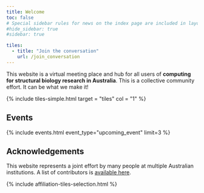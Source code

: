 ```yaml
---
title: Welcome
toc: false
# Special sidebar rules for news on the index page are included in layouts/default.html, as in https://github.com/workflowhub-eu/about/blob/596b18d7ab1055ee1e53bc98a3bd120a06518e06/_layouts/default.html
#hide_sidebar: true
#sidebar: true

tiles:
  - title: "Join the conversation"
    url: /join_conversation
---
```



This website is a virtual meeting place and hub for all users of **computing for structural biology research in Australia**. This is a collective community effort. It can be what we make it!

{% include tiles-simple.html target = "tiles" col = "1" %}


## Events

{% include events.html event_type="upcoming_event" limit=3 %}


## Acknowledgements

This website represents a joint effort by many people at multiple Australian institutions. 
A list of contributors is [available here](/contributors).

{% include affiliation-tiles-selection.html %}
